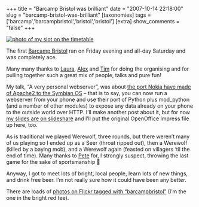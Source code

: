 +++
title = "Barcamp Bristol was brilliant"
date = "2007-10-14 22:18:00"
slug = "barcamp-bristol-was-brilliant"
[taxonomies]
tags = ['barcamp','barcampbristol','bristol','bristol']
[extra]
show_comments = "false"
+++

[![photo of my slot on the timetable](http://farm3.static.flickr.com/2293/1571847461_4bd39f6624_m.jpg)](http://flickr.com/photos/pip/1571847461/ "A very personal webserver, by pip")

The first [Barcamp Bristol](http://barcamp.org/BarCampBristol) ran on Friday evening and all-day Saturday and was completely ace.

Many many thanks to [Laura](http://ledastray.co.uk/), [Alex](http://alexfrancis.org.uk/) and [Tim](http://www.timandkathy.co.uk/journal/) for doing the organising and for pulling together such a great mix of people, talks and pure fun!

My talk, “A very personal webserver”, was about [the port Nokia have made of Apache2 to the Symbian OS](http://wiki.opensource.nokia.com/projects/Mobile_Web_Server) – that is to say, you can now run a webserver from your phone and use their port of Python plus mod\_python (and a number of other modules) to expose any data already on your phone to the outside world over HTTP. I’ll make another post about it, but for now [my slides are on slideshare](http://www.slideshare.net/pip/a-very-personal-web-server) and I’ll put the original OpenOffice Impress file up here, too.

As is traditional we played Werewolf, three rounds, but there weren’t many of us playing so I ended up as a Seer (throat ripped out), then a Werewolf (killed by a baying mob), and a Werewolf again (feasted on villagers ‘til the end of time). Many thanks to [Pete](http://petef.org/) for, I strongly suspect, throwing the last game for the sake of sportsmanship 🙂

Anyway, I got to meet lots of bright, local people, learn lots of new things, and drink free beer. I’m not really sure how it could have been any better.

There are loads of [photos on Flickr tagged with “barcampbristol”](http://flickr.com/photos/tags/barcampbristol/) (I’m the one in the bright red tee).
